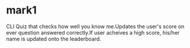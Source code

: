 # mark1
CLI Quiz that checks how well you know me.Updates the user's score on ever question answered correctly.If user acheives a high score, his/her name is updated onto the leaderboard.
